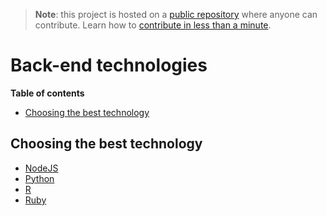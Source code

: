 > **Note**: this project is hosted on a [public repository](https://github.com/hhkaos/awesome-arcgis) where anyone can contribute. Learn how to [contribute in less than a minute](https://github.com/hhkaos/awesome-arcgis/blob/master/CONTRIBUTING.md#contributions).

# Back-end technologies

<!-- START doctoc generated TOC please keep comment here to allow auto update -->
<!-- DON'T EDIT THIS SECTION, INSTEAD RE-RUN doctoc TO UPDATE -->
**Table of contents**

- [Choosing the best technology](#choosing-the-best-technology)

<!-- END doctoc generated TOC please keep comment here to allow auto update -->


## Choosing the best technology

* [NodeJS](nodejs/README.md)
* [Python](python/README.md)
* [R](r/README.md)
* [Ruby](ruby/README.md)
